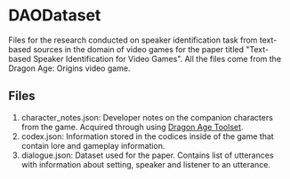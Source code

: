 # DAODataset

Files for the research conducted on speaker identification task from text-based sources in the domain of video games for the paper titled "Text-based Speaker Identification for Video Games". All the files come from the Dragon Age: Origins video game.

## Files

1. character_notes.json: Developer notes on the companion characters from the game. Acquired through using [Dragon Age Toolset](http://www.datoolset.net/wiki/Main_Page).
2. codex.json: Information stored in the codices inside of the game that contain lore and gameplay information.
3. dialogue.json: Dataset used for the paper. Contains list of utterances with information about setting, speaker and listener to an utterance.
